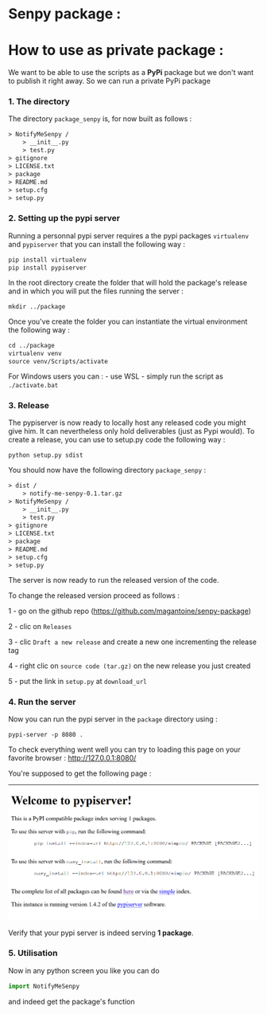 # Senpy package :


# How to use as private package :

We want to be able to use the scripts as a **PyPi** package but we don't want to publish it right away. So we can run a private PyPi package


### 1. The directory 

The directory ```package_senpy``` is, for now built as follows :
```
> NotifyMeSenpy /
    > __init__.py
    > test.py
> gitignore
> LICENSE.txt
> package
> README.md
> setup.cfg
> setup.py
```


### 2. Setting up the pypi server

Running a personnal pypi server requires a the pypi packages ```virtualenv``` and ```pypiserver``` that you can install the following way :

```shell
pip install virtualenv
pip install pypiserver
```

In the root directory create the folder that will hold the package's release and in which you will put the files running the server :

```shell
mkdir ../package
```

Once you've create the folder you can instantiate the virtual environment the following way :

```shell
cd ../package
virtualenv venv
source venv/Scripts/activate
```

For Windows users you can :
    - use WSL
    - simply run the script as ``` ./activate.bat ```


### 3. Release 

The pypiserver is now ready to locally host any released code you might give him. It can nevertheless only hold deliverables (just as Pypi would). To create a release, you can use to setup.py code the following way :

```shell
python setup.py sdist
```

You should now have the following directory ```package_senpy``` :
```
> dist /
    > notify-me-senpy-0.1.tar.gz
> NotifyMeSenpy /
    > __init__.py
    > test.py
> gitignore
> LICENSE.txt
> package
> README.md
> setup.cfg
> setup.py
```

The server is now ready to run the released version of the code.

To change the released version proceed as follows :

1 - go on the github repo (https://github.com/magantoine/senpy-package)

2 - clic on ```Releases```

3 - clic ```Draft a new release``` and create a new one incrementing the release tag

4 - right clic on ```source code (tar.gz)``` on the new release you just created

5 - put the link in ```setup.py``` at ```download_url```

### 4. Run the server

Now you can run the pypi server in the ```package``` directory using :

```
pypi-server -p 8080 .
```

To check everything went well you can try to loading this page on your favorite browser : http://127.0.0.1:8080/


You're supposed to get the following page :


![pypi running](medias/pypi_running.png)


Verify that your pypi server is indeed serving **1 package**.


### 5. Utilisation

Now in any python screen you like you can do 

```python
import NotifyMeSenpy
``` 

and indeed get the package's function










